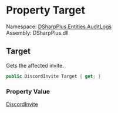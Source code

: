 # Property Target

Namespace: [DSharpPlus.Entities.AuditLogs](DSharpPlus.Entities.AuditLogs.md)  
Assembly: DSharpPlus.dll

## <a id="DSharpPlus_Entities_AuditLogs_DiscordAuditLogInviteEntry_Target"></a>Target

Gets the affected invite.

```csharp
public DiscordInvite Target { get; }
```

### Property Value

[DiscordInvite](DSharpPlus.Entities.DiscordInvite.md)

